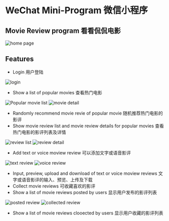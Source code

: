 # WeChat Mini-Program 微信小程序
## Movie Review program 看看侃侃电影
![home page](https://github.com/RuiRey/Movie-Review/blob/master/app-image/homePage.png?raw=true)

## Features

-  Login 用户登陆

![login](https://github.com/RuiRey/Movie-Review/blob/master/app-image/login.png?raw=true)

- Show a list of popular movies 查看热门电影

![Popular movie list](https://github.com/RuiRey/Movie-Review/blob/master/app-image/hotMovieList.png?raw=true)
![movie detail](https://github.com/RuiRey/Movie-Review/blob/master/app-image/movieDetail.png?raw=true)

- Randomly recommend movie revie of popular movie 随机推荐热门电影的影评
- Show movie review list and movie review details for popular movies 查看热门电影的影评列表及详情

![review list](https://github.com/RuiRey/Movie-Review/blob/master/app-image/reviewList.png?raw=true)
![review detail](https://github.com/RuiRey/Movie-Review/blob/master/app-image/reviewDetail.png?raw=true)

- Add text or voice moview review 可以添加文字或语音影评

![text review](https://github.com/RuiRey/Movie-Review/blob/master/app-image/addTextReview.png?raw=true)
![voice review](https://github.com/RuiRey/Movie-Review/blob/master/app-image/addAudioReview.png?raw=true)


- Input, preview, upload and download of text or voice moview reviews 文字或语音影评的输入、预览、上传及下载
- Collect movie reviews 可收藏喜欢的影评
- Show a list of movie reviews posted by users 显示用户发布的影评列表

![posted review](https://github.com/RuiRey/Movie-Review/blob/master/app-image/postedReview.png?raw=true)
![collected review](https://github.com/RuiRey/Movie-Review/blob/master/app-image/collectedReview.png?raw=true)


- Show a list of movie reviews clooected by users 显示用户收藏的影评列表
